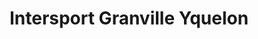 ---
title: "Intersport Granville Yquelon"
url: /yquelon/intersport-granville-yquelon/
shop: Fahrrad
---